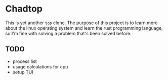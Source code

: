 # Chadtop
This is yet another `top` clone. The purpose of this project is to learn more
about the linux operating system and learn the rust programming language, so
I'm fine with solving a problem that's been solved before.

## TODO
- process list
- usage calculations for cpu
- setup TUI

